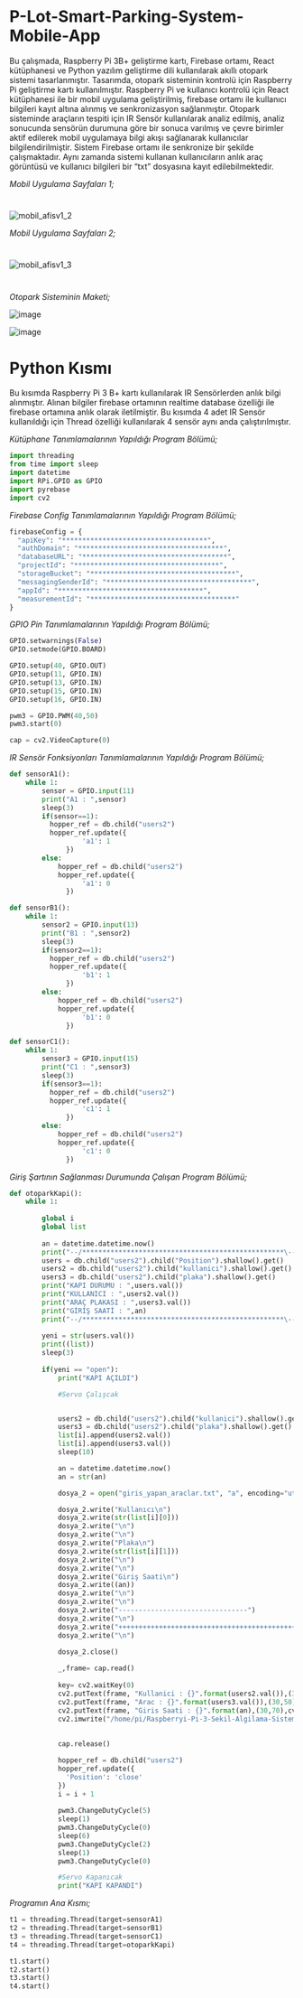 # P-Lot-Smart-Parking-System-Mobile-App

Bu çalışmada, Raspberry Pi 3B+ geliştirme kartı, Firebase ortamı, React kütüphanesi ve
Python yazılım geliştirme dili kullanılarak akıllı otopark sistemi tasarlanmıştır. Tasarımda,
otopark sisteminin kontrolü için Raspberry Pi geliştirme kartı kullanılmıştır. Raspberry Pi ve
kullanıcı kontrolü için React kütüphanesi ile bir mobil uygulama geliştirilmiş, firebase ortamı
ile kullanıcı bilgileri kayıt altına alınmış ve senkronizasyon sağlanmıştır.
Otopark sisteminde araçların tespiti için IR Sensör kullanılarak analiz edilmiş, analiz
sonucunda sensörün durumuna göre bir sonuca varılmış ve çevre birimler aktif edilerek mobil
uygulamaya bilgi akışı sağlanarak kullanıcılar bilgilendirilmiştir. Sistem Firebase ortamı ile
senkronize bir şekilde çalışmaktadır. Aynı zamanda sistemi kullanan kullanıcıların anlık 
araç görüntüsü ve kullanıcı bilgileri bir “txt” dosyasına kayıt edilebilmektedir.

*Mobil Uygulama Sayfaları 1;*
#
![mobil_afisv1_2](https://user-images.githubusercontent.com/70108497/179235543-77543d83-ae67-429a-9b4e-8b009732989c.jpg)

*Mobil Uygulama Sayfaları 2;*
#
![mobil_afisv1_3](https://user-images.githubusercontent.com/70108497/179235731-94da842b-0245-4076-91f3-60323498e6f6.jpg)
#
*Otopark Sisteminin Maketi;*

![image](https://user-images.githubusercontent.com/70108497/179244930-f416f595-7933-4f76-9754-b13aca614594.png)

![image](https://user-images.githubusercontent.com/70108497/179245028-b60e92a5-b782-4696-a048-1b7543ef7aef.png)

# Python Kısmı
Bu kısımda Raspberry Pi 3 B+ kartı kullanılarak IR Sensörlerden anlık bilgi alınmıştır. Alınan bilgiler firebase ortamının 
realtime database özelliği ile firebase ortamına anlık olarak iletilmiştir. Bu kısımda 4 adet IR Sensör kullanıldığı için Thread özelliği
kullanılarak 4 sensör aynı anda çalıştırılmıştır.

*Kütüphane Tanımlamalarının Yapıldığı Program Bölümü;*
```python
import threading
from time import sleep
import datetime
import RPi.GPIO as GPIO
import pyrebase
import cv2
```
*Firebase Config Tanımlamalarının Yapıldığı Program Bölümü;*
```python
firebaseConfig = {
  "apiKey": "************************************",
  "authDomain": "************************************",
  "databaseURL": "************************************",
  "projectId": "************************************",
  "storageBucket": "************************************",
  "messagingSenderId": "************************************",
  "appId": "************************************",
  "measurementId": "************************************"
}
```
*GPIO Pin Tanımlamalarının Yapıldığı Program Bölümü;*
```python
GPIO.setwarnings(False)
GPIO.setmode(GPIO.BOARD)

GPIO.setup(40, GPIO.OUT)
GPIO.setup(11, GPIO.IN)
GPIO.setup(13, GPIO.IN)
GPIO.setup(15, GPIO.IN)
GPIO.setup(16, GPIO.IN)

pwm3 = GPIO.PWM(40,50)
pwm3.start(0)

cap = cv2.VideoCapture(0)
```
*IR Sensör Fonksiyonları Tanımlamalarının Yapıldığı Program Bölümü;*
```python
def sensorA1():
    while 1:
        sensor = GPIO.input(11)
        print("A1 : ",sensor)
        sleep(3)
        if(sensor==1):
          hopper_ref = db.child("users2")
          hopper_ref.update({
                  'a1': 1
              })
        else:
            hopper_ref = db.child("users2")
            hopper_ref.update({
                  'a1': 0
              })

def sensorB1():
    while 1:
        sensor2 = GPIO.input(13)
        print("B1 : ",sensor2)
        sleep(3)
        if(sensor2==1):
          hopper_ref = db.child("users2")
          hopper_ref.update({
                  'b1': 1
              })
        else:
            hopper_ref = db.child("users2")
            hopper_ref.update({
                  'b1': 0
              })

def sensorC1():
    while 1:
        sensor3 = GPIO.input(15)
        print("C1 : ",sensor3)
        sleep(3)
        if(sensor3==1):
          hopper_ref = db.child("users2")
          hopper_ref.update({
                  'c1': 1
              })
        else:
            hopper_ref = db.child("users2")
            hopper_ref.update({
                  'c1': 0
              })

```
*Giriş Şartının Sağlanması Durumunda Çalışan Program Bölümü;*
```python
def otoparkKapi():
    while 1:
        
        global i
        global list
        
        an = datetime.datetime.now()
        print("--/**************************************************\--")
        users = db.child("users2").child("Position").shallow().get()
        users2 = db.child("users2").child("kullanici").shallow().get()
        users3 = db.child("users2").child("plaka").shallow().get()
        print("KAPI DURUMU : ",users.val())
        print("KULLANICI : ",users2.val())
        print("ARAÇ PLAKASI : ",users3.val())
        print("GİRİŞ SAATİ : ",an)
        print("--/**************************************************\--")
        
        yeni = str(users.val())
        print((list))
        sleep(3)
        
        if(yeni == "open"):
            print("KAPI AÇILDI")

            #Servo Çalışcak


            users2 = db.child("users2").child("kullanici").shallow().get()
            users3 = db.child("users2").child("plaka").shallow().get()
            list[i].append(users2.val())
            list[i].append(users3.val())
            sleep(10)

            an = datetime.datetime.now()
            an = str(an)

            dosya_2 = open("giris_yapan_araclar.txt", "a", encoding="utf-8")

            dosya_2.write("Kullanıcı\n")
            dosya_2.write(str(list[i][0]))
            dosya_2.write("\n")
            dosya_2.write("\n")
            dosya_2.write("Plaka\n")
            dosya_2.write(str(list[i][1]))
            dosya_2.write("\n")
            dosya_2.write("\n")
            dosya_2.write("Giriş Saati\n")
            dosya_2.write((an))
            dosya_2.write("\n")
            dosya_2.write("\n")
            dosya_2.write("--------------------------------")
            dosya_2.write("\n")
            dosya_2.write("++++++++++++++++++++++++++++++++++++++++++++++")
            dosya_2.write("\n")

            dosya_2.close()
            
            _,frame= cap.read()   
    
            key= cv2.waitKey(0)
            cv2.putText(frame, "Kullanici : {}".format(users2.val()),(30,30),cv2.FONT_HERSHEY_PLAIN,1,(100,200,0),1)
            cv2.putText(frame, "Arac : {}".format(users3.val()),(30,50),cv2.FONT_HERSHEY_PLAIN,1,(100,200,0),1)
            cv2.putText(frame, "Giris Saati : {}".format(an),(30,70),cv2.FONT_HERSHEY_PLAIN,1,(100,200,0),1)
            cv2.imwrite("/home/pi/Raspberryi-Pi-3-Sekil-Algilama-Sistemi/p3.png",frame)
                    
                    
            cap.release()

            hopper_ref = db.child("users2")
            hopper_ref.update({
              'Position': 'close'
            })
            i = i + 1
            
            pwm3.ChangeDutyCycle(5)
            sleep(1)
            pwm3.ChangeDutyCycle(0)
            sleep(6)
            pwm3.ChangeDutyCycle(2)
            sleep(1)
            pwm3.ChangeDutyCycle(0)        

            #Servo Kapanıcak
            print("KAPI KAPANDI")
```
*Programın Ana Kısmı;*
```python
t1 = threading.Thread(target=sensorA1)
t2 = threading.Thread(target=sensorB1)
t3 = threading.Thread(target=sensorC1)
t4 = threading.Thread(target=otoparkKapi)

t1.start()
t2.start()
t3.start()
t4.start()
```
